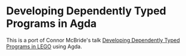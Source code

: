 Developing Dependently Typed Programs in Agda
================================

This is a port of Connor McBride's talk  [Developing
Dependently Typed Programs in LEGO](http://www.dcs.ed.ac.uk/home/ctm/dtp99/01cover.html) using Agda.
